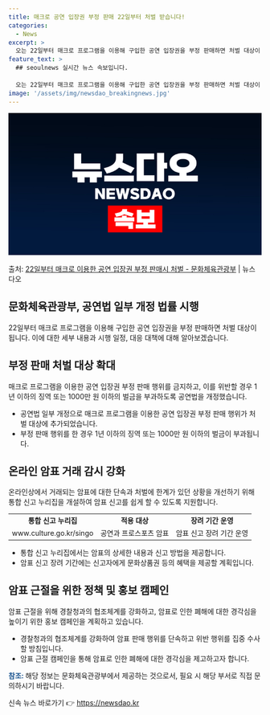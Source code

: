 ```yaml
---
title: 매크로 공연 입장권 부정 판매 22일부터 처벌 받습니다!
categories:
  - News
excerpt: >
  오는 22일부터 매크로 프로그램을 이용해 구입한 공연 입장권을 부정 판매하면 처벌 대상이 된다. 문화체육관광…
feature_text: >
  ## seoulnews 실시간 뉴스 속보입니다.

  오는 22일부터 매크로 프로그램을 이용해 구입한 공연 입장권을 부정 판매하면 처벌 대상이 된다. 문화체육관광…
image: '/assets/img/newsdao_breakingnews.jpg'
---
```


![뉴스다오 속보](/assets/img/newsdao_breakingnews.jpg)

<p>출처: <a href="https://newsdao.kr/3375" rel="dofollow">22일부터 매크로 이용한 공연 입장권 부정 판매시 처벌 - 문화체육관광부</a> | 뉴스다오</p>

<h2 data-ke-size="size26">문화체육관광부, 공연법 일부 개정 법률 시행</h2>
<p data-ke-size="size16">22일부터 매크로 프로그램을 이용해 구입한 공연 입장권을 부정 판매하면 처벌 대상이 됩니다. 이에 대한 세부 내용과 시행 일정, 대응 대책에 대해 알아보겠습니다.</p>

<h2 data-ke-size="size26">부정 판매 처벌 대상 확대</h2>
<p data-ke-size="size16">매크로 프로그램을 이용한 공연 입장권 부정 판매 행위를 금지하고, 이를 위반할 경우 1년 이하의 징역 또는 1000만 원 이하의 벌금을 부과하도록 공연법을 개정했습니다.</p>
<ul>
  <li>공연법 일부 개정으로 매크로 프로그램을 이용한 공연 입장권 부정 판매 행위가 처벌 대상에 추가되었습니다.</li>
  <li>부정 판매 행위를 한 경우 1년 이하의 징역 또는 1000만 원 이하의 벌금이 부과됩니다.</li>
</ul>

<h2 data-ke-size="size26">온라인 암표 거래 감시 강화</h2>
<p data-ke-size="size16">온라인상에서 거래되는 암표에 대한 단속과 처벌에 한계가 있던 상황을 개선하기 위해 통합 신고 누리집을 개설하여 암표 신고를 쉽게 할 수 있도록 지원합니다.</p>
<table>
  <tr>
    <td style="text-align: center; height: 17px;"><b>통합 신고 누리집</b></td>
    <td style="text-align: center; height: 17px;"><b>적용 대상</b></td>
    <td style="text-align: center; height: 17px;"><b>장려 기간 운영</b></td>
  </tr>
  <tr>
    <td>www.culture.go.kr/singo</td>
    <td>공연과 프로스포츠 암표</td>
    <td>암표 신고 장려 기간 운영</td>
  </tr>
</table>
<ul>
  <li>통합 신고 누리집에서는 암표의 상세한 내용과 신고 방법을 제공합니다.</li>
  <li>암표 신고 장려 기간에는 신고자에게 문화상품권 등의 혜택을 제공할 계획입니다.</li>
</ul>

<h2 data-ke-size="size26">암표 근절을 위한 정책 및 홍보 캠페인</h2>
<p data-ke-size="size16">암표 근절을 위해 경찰청과의 협조체계를 강화하고, 암표로 인한 폐해에 대한 경각심을 높이기 위한 홍보 캠페인을 계획하고 있습니다.</p>
<ul>
  <li>경찰청과의 협조체계를 강화하여 암표 판매 행위를 단속하고 위반 행위를 집중 수사할 방침입니다.</li>
  <li>암표 근절 캠페인을 통해 암표로 인한 폐해에 대한 경각심을 제고하고자 합니다.</li>
</ul>

<p data-ke-size="size16"><b><span style="color:#1a5490;">참조: </span></b>해당 정보는 문화체육관광부에서 제공하는 것으로서, 필요 시 해당 부서로 직접 문의하시기 바랍니다.</p>
<p data-ke-size="size16"></p> 

신속 뉴스 바로가기 👉 <a href="https://newsdao.kr" rel="dofollow">https://newsdao.kr</a>


